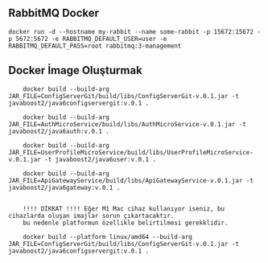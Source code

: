 ## RabbitMQ Docker 

    docker run -d --hostname my-rabbit --name some-rabbit -p 15672:15672 -p 5672:5672 -e RABBITMQ_DEFAULT_USER=user -e RABBITMQ_DEFAULT_PASS=root rabbitmq:3-management


## Docker İmage Oluşturmak

        docker build --build-arg JAR_FILE=ConfigServerGit/build/libs/ConfigServerGit-v.0.1.jar -t javaboost2/java6configservergit:v.0.1 .

        docker build --build-arg JAR_FILE=AuthMicroService/build/libs/AuthMicroService-v.0.1.jar -t javaboost2/java6auth:v.0.1 .

        docker build --build-arg JAR_FILE=UserProfileMicroService/build/libs/UserProfileMicroService-v.0.1.jar -t javaboost2/java6user:v.0.1 .

        docker build --build-arg JAR_FILE=ApiGatewayService/build/libs/ApiGatewayService-v.0.1.jar -t javaboost2/java6gateway:v.0.1 .


        !!!! DİKKAT !!!! Eğer M1 Mac cihaz kullanıyor iseniz, bu cihazlarda oluşan imajlar sorun çıkartacaktır.
        bu nedenle platformun özellikle belirtilmesi gerekklidir.
        
        docker build --platform linux/amd64 --build-arg JAR_FILE=ConfigServerGit/build/libs/ConfigServerGit-v.0.1.jar -t javaboost2/java6configservergit:v.0.1 .        

